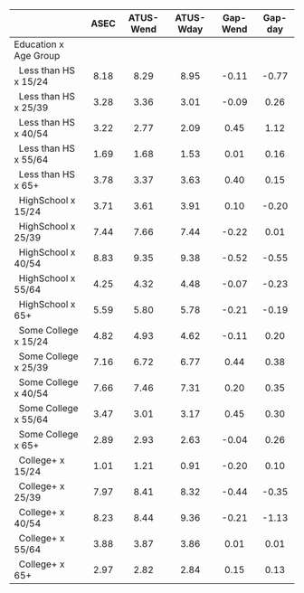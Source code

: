 
|                      |         ASEC |    ATUS-Wend |    ATUS-Wday |     Gap-Wend |      Gap-day |
| -------------------- | :----------: | :----------: | :----------: | :----------: | :----------: |
| Education x Age Group |              |              |              |              |              |
| &nbsp;&nbsp;Less than HS x 15/24 |         8.18 |         8.29 |         8.95 |        -0.11 |        -0.77 |
| &nbsp;&nbsp;Less than HS x 25/39 |         3.28 |         3.36 |         3.01 |        -0.09 |         0.26 |
| &nbsp;&nbsp;Less than HS x 40/54 |         3.22 |         2.77 |         2.09 |         0.45 |         1.12 |
| &nbsp;&nbsp;Less than HS x 55/64 |         1.69 |         1.68 |         1.53 |         0.01 |         0.16 |
| &nbsp;&nbsp;Less than HS x 65+ |         3.78 |         3.37 |         3.63 |         0.40 |         0.15 |
| &nbsp;&nbsp;HighSchool x 15/24 |         3.71 |         3.61 |         3.91 |         0.10 |        -0.20 |
| &nbsp;&nbsp;HighSchool x 25/39 |         7.44 |         7.66 |         7.44 |        -0.22 |         0.01 |
| &nbsp;&nbsp;HighSchool x 40/54 |         8.83 |         9.35 |         9.38 |        -0.52 |        -0.55 |
| &nbsp;&nbsp;HighSchool x 55/64 |         4.25 |         4.32 |         4.48 |        -0.07 |        -0.23 |
| &nbsp;&nbsp;HighSchool x 65+ |         5.59 |         5.80 |         5.78 |        -0.21 |        -0.19 |
| &nbsp;&nbsp;Some College x 15/24 |         4.82 |         4.93 |         4.62 |        -0.11 |         0.20 |
| &nbsp;&nbsp;Some College x 25/39 |         7.16 |         6.72 |         6.77 |         0.44 |         0.38 |
| &nbsp;&nbsp;Some College x 40/54 |         7.66 |         7.46 |         7.31 |         0.20 |         0.35 |
| &nbsp;&nbsp;Some College x 55/64 |         3.47 |         3.01 |         3.17 |         0.45 |         0.30 |
| &nbsp;&nbsp;Some College x 65+ |         2.89 |         2.93 |         2.63 |        -0.04 |         0.26 |
| &nbsp;&nbsp;College+ x 15/24 |         1.01 |         1.21 |         0.91 |        -0.20 |         0.10 |
| &nbsp;&nbsp;College+ x 25/39 |         7.97 |         8.41 |         8.32 |        -0.44 |        -0.35 |
| &nbsp;&nbsp;College+ x 40/54 |         8.23 |         8.44 |         9.36 |        -0.21 |        -1.13 |
| &nbsp;&nbsp;College+ x 55/64 |         3.88 |         3.87 |         3.86 |         0.01 |         0.01 |
| &nbsp;&nbsp;College+ x 65+ |         2.97 |         2.82 |         2.84 |         0.15 |         0.13 |

